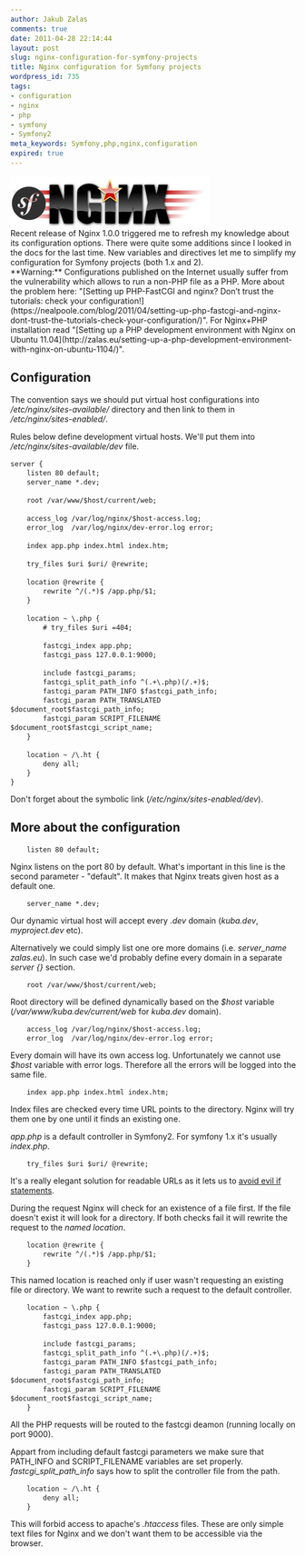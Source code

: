 ```yaml
---
author: Jakub Zalas
comments: true
date: 2011-04-28 22:14:44
layout: post
slug: nginx-configuration-for-symfony-projects
title: Nginx configuration for Symfony projects
wordpress_id: 735
tags:
- configuration
- nginx
- php
- symfony
- Symfony2
meta_keywords: Symfony,php,nginx,configuration
expired: true
---
```


<div class="pull-right">
    <img src="/uploads/wp/2011/04/nginx-symfony.png" title="Nginx and Symfony logos" alt="Nginx and Symfony logos" class="img-responsive" />
</div>
Recent release of Nginx 1.0.0 triggered me to refresh my knowledge about its configuration options. There were quite some additions since I looked in the docs for the last time. New variables and directives let me to simplify my configuration for Symfony projects (both 1.x and 2).

<div class="alert alert-warning" markdown="1">
**Warning:** Configurations published on the Internet usually suffer from the vulnerability which allows to run a non-PHP file as a PHP. More about the problem here: "[Setting up PHP-FastCGI and nginx? Don’t trust the tutorials: check your configuration!](https://nealpoole.com/blog/2011/04/setting-up-php-fastcgi-and-nginx-dont-trust-the-tutorials-check-your-configuration/)". For Nginx+PHP installation read "[Setting up a PHP development environment with Nginx on Ubuntu 11.04](http://zalas.eu/setting-up-a-php-development-environment-with-nginx-on-ubuntu-1104/)".
</div>


## Configuration


The convention says we should put virtual host configurations into */etc/nginx/sites-available/* directory and then link to them in */etc/nginx/sites-enabled/*.

Rules below define development virtual hosts. We'll put them into */etc/nginx/sites-available/dev* file.

    
```nginx
server {
    listen 80 default;
    server_name *.dev;

    root /var/www/$host/current/web;

    access_log /var/log/nginx/$host-access.log;
    error_log  /var/log/nginx/dev-error.log error;

    index app.php index.html index.htm;

    try_files $uri $uri/ @rewrite;

    location @rewrite {
        rewrite ^/(.*)$ /app.php/$1;
    }

    location ~ \.php {
        # try_files $uri =404;

        fastcgi_index app.php;
        fastcgi_pass 127.0.0.1:9000;

        include fastcgi_params;
        fastcgi_split_path_info ^(.+\.php)(/.+)$;
        fastcgi_param PATH_INFO $fastcgi_path_info;
        fastcgi_param PATH_TRANSLATED $document_root$fastcgi_path_info;
        fastcgi_param SCRIPT_FILENAME $document_root$fastcgi_script_name;
    }

    location ~ /\.ht {
        deny all;
    }
}
```


Don't forget about the symbolic link (*/etc/nginx/sites-enabled/dev*).


## More about the configuration



    
```nginx
    listen 80 default;
```


Nginx listens on the port 80 by default. What's important in this line is the second parameter - "default". It makes that Nginx treats given host as a default one.

    
```nginx
    server_name *.dev;
```


Our dynamic virtual host will accept every *.dev* domain (*kuba.dev*, *myproject.dev* etc).

Alternatively we could simply list one ore more domains (i.e. *server_name zalas.eu*). In such case we'd probably define every domain in a separate _server {}_ section.

    
```nginx
    root /var/www/$host/current/web;
```


Root directory will be defined dynamically based on the *$host* variable (*/var/www/kuba.dev/current/web* for *kuba.dev* domain).

    
```nginx
    access_log /var/log/nginx/$host-access.log;
    error_log  /var/log/nginx/dev-error.log error;
```


Every domain will have its own access log. Unfortunately we cannot use _$host_ variable with error logs. Therefore all the errors will be logged into the same file.

    
```nginx
    index app.php index.html index.htm;
```


Index files are checked every time URL points to the directory. Nginx will try them one by one until it finds an existing one.

*app.php* is a default controller in Symfony2. For symfony 1.x it's usually _index.php_.

    
```nginx
    try_files $uri $uri/ @rewrite;
```


It's a really elegant solution for readable URLs as it lets us to [avoid evil if statements](http://wiki.nginx.org/IfIsEvil).

During the request Nginx will check for an existence of a file first. If the file doesn't exist it will look for a directory. If both checks fail it will rewrite the request to the _named location_.

    
```nginx
    location @rewrite {
        rewrite ^/(.*)$ /app.php/$1;
    }
```


This named location is reached only if user wasn't requesting an existing file or directory. We want to rewrite such a request to the default controller.

    
```nginx
    location ~ \.php {
        fastcgi_index app.php;
        fastcgi_pass 127.0.0.1:9000;

        include fastcgi_params;
        fastcgi_split_path_info ^(.+\.php)(/.+)$;
        fastcgi_param PATH_INFO $fastcgi_path_info;
        fastcgi_param PATH_TRANSLATED $document_root$fastcgi_path_info;
        fastcgi_param SCRIPT_FILENAME $document_root$fastcgi_script_name;
    }
```


All the PHP requests will be routed to the fastcgi deamon (running locally on port 9000).

Appart from including default fastcgi parameters we make sure that PATH_INFO and SCRIPT_FILENAME variables are set properly. *fastcgi_split_path_info* says how to split the controller file from the path.

    
```nginx
    location ~ /\.ht {
        deny all;
    }
```


This will forbid access to apache's *.htaccess* files. These are only simple text files for Nginx and we don't want them to be accessible via the browser.


